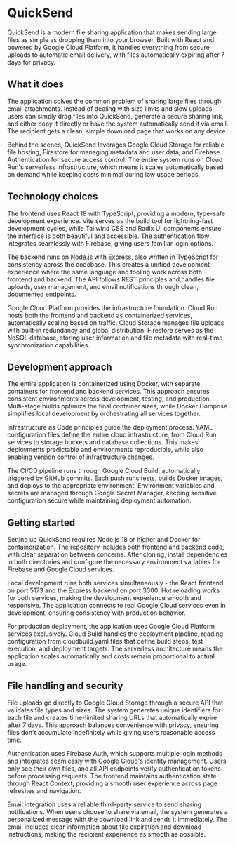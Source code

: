 # QuickSend

QuickSend is a modern file sharing application that makes sending large files as simple as dropping them into your browser. Built with React and powered by Google Cloud Platform, it handles everything from secure uploads to automatic email delivery, with files automatically expiring after 7 days for privacy.

## What it does

The application solves the common problem of sharing large files through email attachments. Instead of dealing with size limits and slow uploads, users can simply drag files into QuickSend, generate a secure sharing link, and either copy it directly or have the system automatically send it via email. The recipient gets a clean, simple download page that works on any device.

Behind the scenes, QuickSend leverages Google Cloud Storage for reliable file hosting, Firestore for managing metadata and user data, and Firebase Authentication for secure access control. The entire system runs on Cloud Run's serverless infrastructure, which means it scales automatically based on demand while keeping costs minimal during low usage periods.

## Technology choices

The frontend uses React 18 with TypeScript, providing a modern, type-safe development experience. Vite serves as the build tool for lightning-fast development cycles, while Tailwind CSS and Radix UI components ensure the interface is both beautiful and accessible. The authentication flow integrates seamlessly with Firebase, giving users familiar login options.

The backend runs on Node.js with Express, also written in TypeScript for consistency across the codebase. This creates a unified development experience where the same language and tooling work across both frontend and backend. The API follows REST principles and handles file uploads, user management, and email notifications through clean, documented endpoints.

Google Cloud Platform provides the infrastructure foundation. Cloud Run hosts both the frontend and backend as containerized services, automatically scaling based on traffic. Cloud Storage manages file uploads with built-in redundancy and global distribution. Firestore serves as the NoSQL database, storing user information and file metadata with real-time synchronization capabilities.

## Development approach

The entire application is containerized using Docker, with separate containers for frontend and backend services. This approach ensures consistent environments across development, testing, and production. Multi-stage builds optimize the final container sizes, while Docker Compose simplifies local development by orchestrating all services together.

Infrastructure as Code principles guide the deployment process. YAML configuration files define the entire cloud infrastructure, from Cloud Run services to storage buckets and database collections. This makes deployments predictable and environments reproducible, while also enabling version control of infrastructure changes.

The CI/CD pipeline runs through Google Cloud Build, automatically triggered by GitHub commits. Each push runs tests, builds Docker images, and deploys to the appropriate environment. Environment variables and secrets are managed through Google Secret Manager, keeping sensitive configuration secure while maintaining deployment automation.

## Getting started

Setting up QuickSend requires Node.js 18 or higher and Docker for containerization. The repository includes both frontend and backend code, with clear separation between concerns. After cloning, install dependencies in both directories and configure the necessary environment variables for Firebase and Google Cloud services.

Local development runs both services simultaneously - the React frontend on port 5173 and the Express backend on port 3000. Hot reloading works for both services, making the development experience smooth and responsive. The application connects to real Google Cloud services even in development, ensuring consistency with production behavior.

For production deployment, the application uses Google Cloud Platform services exclusively. Cloud Build handles the deployment pipeline, reading configuration from cloudbuild.yaml files that define build steps, test execution, and deployment targets. The serverless architecture means the application scales automatically and costs remain proportional to actual usage.

## File handling and security

File uploads go directly to Google Cloud Storage through a secure API that validates file types and sizes. The system generates unique identifiers for each file and creates time-limited sharing URLs that automatically expire after 7 days. This approach balances convenience with privacy, ensuring files don't accumulate indefinitely while giving users reasonable access time.

Authentication uses Firebase Auth, which supports multiple login methods and integrates seamlessly with Google Cloud's identity management. Users only see their own files, and all API endpoints verify authentication tokens before processing requests. The frontend maintains authentication state through React Context, providing a smooth user experience across page refreshes and navigation.

Email integration uses a reliable third-party service to send sharing notifications. When users choose to share via email, the system generates a personalized message with the download link and sends it immediately. The email includes clear information about file expiration and download instructions, making the recipient experience as smooth as possible.

